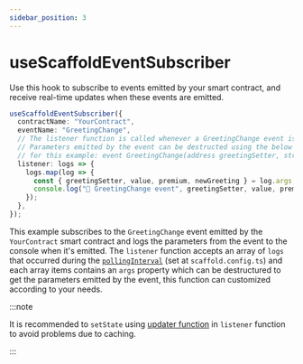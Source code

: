 ```yaml
---
sidebar_position: 3
---
```


# useScaffoldEventSubscriber

Use this hook to subscribe to events emitted by your smart contract, and receive real-time updates when these events are emitted.

```ts
useScaffoldEventSubscriber({
  contractName: "YourContract",
  eventName: "GreetingChange",
  // The listener function is called whenever a GreetingChange event is emitted by the contract.
  // Parameters emitted by the event can be destructed using the below example
  // for this example: event GreetingChange(address greetingSetter, string newGreeting, bool premium, uint256 value);
  listener: logs => {
    logs.map(log => {
      const { greetingSetter, value, premium, newGreeting } = log.args;
      console.log("📡 GreetingChange event", greetingSetter, value, premium, newGreeting);
    });
  },
});
```

This example subscribes to the `GreetingChange` event emitted by the `YourContract` smart contract and logs the parameters from the event to the console when it's emitted. The `listener` function accepts an array of `logs` that occurred during the [`pollingInterval`](/deploying/deploy-nextjs-app#--pollinginterval) (set at `scaffold.config.ts`) and each array items contains an `args` property which can be destructured to get the parameters emitted by the event, this function can customized according to your needs.

:::note

It is recommended to `setState` using [updater function](https://react.dev/reference/react/useState#updating-state-based-on-the-previous-state) in `listener` function to avoid problems due to caching.

:::
